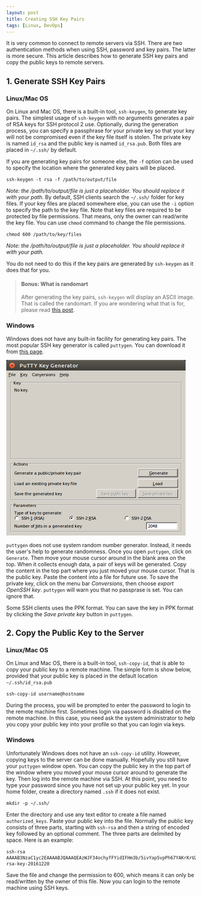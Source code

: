 ```yaml
---
layout: post
title: Creating SSH Key Pairs
tags: [Linux, DevOps]
---
```


It is very common to connect to remote servers via SSH. There are two authentication methods when using SSH, password and key pairs. The latter is more secure. This article describes how to generate SSH key pairs and copy the public keys to remote servers.

## 1. Generate SSH Key Pairs

### Linux/Mac OS

On Linux and Mac OS, there is a built-in tool, `ssh-keygen`, to generate key pairs. The simplest usage of `ssh-keygen` with no arguments generates a pair of RSA keys for SSH protocol 2 use. Optionally, during the generation process, you can specify a passphrase for your private key so that your key will not be compromised even if the key file itself is stolen. The private key is named `id_rsa` and the public key is named `id_rsa.pub`. Both files are placed in `~/.ssh/` by default.

If you are generating key pairs for someone else, the `-f` option can be used to specify the location where the generated key pairs will be placed.

```
ssh-keygen -t rsa -f /path/to/output/file
```
_Note: the /path/to/output/file is just a placeholder. You should replace it with your path._
By default, SSH clients search the `~/.ssh/` folder for key files. If your key files are placed somewhere else, you can use the `-i` option to specify the path to the key file. Note that key files are required to be protected by file permissions. That means, only the owner can read/write the key file. You can use `chmod` command to change the file permissions.

```
chmod 600 /path/to/key/files
```
_Note: the /path/to/output/file is just a placeholder. You should replace it with your path._

You do not need to do this if the key pairs are generated by `ssh-keygen` as it does that for you.

> #### Bonus: What is randomart
> After generating the key pairs, `ssh-keygen` will display an ASCII image. That is called the randomart. If you are wondering what that is for, please read [this post](http://superuser.com/questions/22535/what-is-randomart-produced-by-ssh-keygen).

### Windows

Windows does not have any built-in facility for generating key pairs. The most popular SSH key generator is called `puttygen`. You can download it from [this page](http://www.chiark.greenend.org.uk/~sgtatham/putty/download.html).

![putty](/img/puttygen-wine.png)

`puttygen` does not use system random number generator. Instead, it needs the user's help to generate randomness. Once you open `puttygen`, click on `Generate`. Then move your mouse cursor around in the blank area on the top. When it collects enough data, a pair of keys will be generated. Copy the content in the top part where you just moved your mouse cursor. That is the public key. Paste the content into a file for future use. To save the private key, click on the menu bar _Conversions_, then choose _export OpenSSH key_. `puttygen` will warn you that no passprase is set. You can ignore that.

Some SSH clients uses the PPK format. You can save the key in PPK format by clicking the _Save private key_ button in `puttygen`.

## 2. Copy the Public Key to the Server

### Linux/Mac OS

On Linux and Mac OS, there is a built-in tool, `ssh-copy-id`, that is able to copy your public key to a remote machine. The simple form is show below, provided that your public key is placed in the default location `~/.ssh/id_rsa.pub`

```
ssh-copy-id username@hostname
```

During the process, you will be prompted to enter the password to login to the remote machine first. Sometimes login via password is disabled on the remote machine. In this case, you need ask the system administrator to help you copy your public key into your profile so that you can login via keys.

### Windows

Unfortunately Windows does not have an `ssh-copy-id` utility. However, copying keys to the server can be done manually. Hopefully you still have your `puttygen` window open. You can copy the public key in the top part of the window where you moved your mouse cursor around to generate the key. Then log into the remote machine via SSH. At this point, you need to type your password since you have not set up your public key yet. In your home folder, create a directory named `.ssh` if it does not exist.

```
mkdir -p ~/.ssh/
```

Enter the directory and use any text editor to create a file named `authorized_keys`. Paste your public key into the file. Normally the public key consists of three parts, starting with `ssh-rsa` and then a string of encoded key followed by an optional comment. The three parts are delimited by space. Here is an example:

```
ssh-rsa AAAAB3NzaC1yc2EAAAABJQAAAQEAzWJF34ochyfFYidIFHm3b/5ivYap5vpPh67YAKrKrUZuR/iVDKLBf05ECZFg7G9qyQwPIAcJRtWi+ltu/Q/ky8vhukIBK39wJHzvI5s5GFDaq7ste4SQ4CSMMH48i35e4DYBXXdFEZToGgnDw6Tj1m9FuroZ1y2TL3NpkCJzbgy4gktrsMyq8GpVhlXPxa6SIGkbyLIAiNGlmPSkUpKPGVg1Sb2efwVaC/P85ud0XX34QimDoJkUKp1IebK91hWerINiB8ggfBVhAQmsKXDbnHboqeXLQMp92518CSJNyWet05RYGAvXs7yykDkkObkhwzfLfIkhu265QLnepgCtdw== rsa-key-20161220
```

Save the file and change the permission to 600, which means it can only be read/written by the owner of this file. Now you can login to the remote machine using SSH keys.
